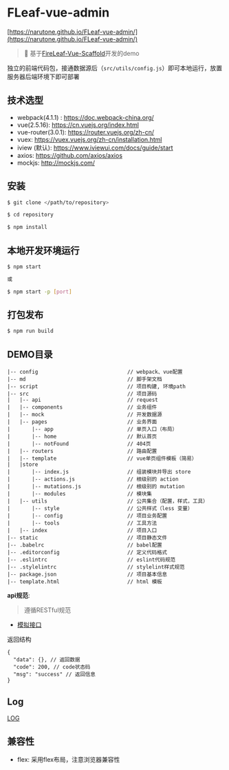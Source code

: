 # FLeaf-vue-admin

[https://narutone.github.io/FLeaf-vue-admin/](https://narutone.github.io/FLeaf-vue-admin/)

> :fallen_leaf: 基于[FireLeaf-Vue-Scaffold](https://github.com/NARUTOne/FireLeaf-Vue-Scaffold)开发的demo

独立的前端代码包，接通数据源后（`src/utils/config.js`）即可本地运行，放置服务器后端环境下即可部署

## 技术选型

 - webpack(4.1.1) : https://doc.webpack-china.org/
 - vue(2.5.16): https://cn.vuejs.org/index.html
 - vue-router(3.0.1): https://router.vuejs.org/zh-cn/
 - vuex: https://vuex.vuejs.org/zh-cn/installation.html
 - iview (默认): https://www.iviewui.com/docs/guide/start
 - axios: https://github.com/axios/axios
 - mockjs: http://mockjs.com/

## 安装

```sh
$ git clone </path/to/repository>

$ cd repository

$ npm install
```

## 本地开发环境运行

```sh
$ npm start

或

$ npm start -p [port]
```

## 打包发布

```sh
$ npm run build
```

## DEMO目录

```
|-- config                             // webpack、vue配置
|-- md                                 // 脚手架文档
|-- script                             // 项目构建, 环境path
|-- src                                // 项目源码
|   |-- api                            // request
|   |-- components                     // 业务组件
|   |-- mock                           // 开发数据源
|   |-- pages                          // 业务界面
|       |-- app                        // 单页入口（布局）
|       |-- home                       // 默认首页
|       |-- notFound                   // 404页
|   |-- routers                        // 路由配置
|   |-- template                       // vue单页组件模板（简易）
|   |store
|       |-- index.js                   // 组装模块并导出 store 
|       |-- actions.js                 // 根级别的 action
|       |-- mutations.js               // 根级别的 mutation
|       |-- modules                    // 模块集
|   |-- utils                          // 公共集合（配置，样式，工具）
|       |-- style                      // 公共样式（less 变量）
|       |-- config                     // 项目业务配置
|       |-- tools                      // 工具方法
|   |-- index                          // 项目入口
|-- static                             // 项目静态文件
|-- .babelrc                           // babel配置
|-- .editorconfig                      // 定义代码格式
|-- .eslintrc                          // eslint代码规范
|-- .stylelintrc                       // stylelint样式规范
|-- package.json                       // 项目基本信息
|-- template.html                      // html 模板

```

**api规范**:

> 遵循RESTful规范

- [模拟接口](https://easy-mock.com/project/5ab8d1653838ca14983dc0ee)

返回结构

```
{
  "data": {}, // 返回数据
  "code": 200, // code状态码
  "msg": "success" // 返回信息
}
```

## Log

[LOG](./md/log.md)

## 兼容性

- flex: 采用flex布局，注意浏览器兼容性